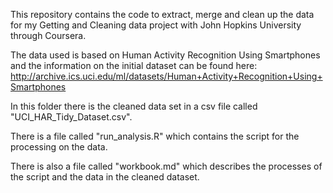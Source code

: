 This repository contains the code to extract, merge and clean up the data for my Getting and Cleaning data project with John Hopkins University through Coursera.

The data used is based on Human Activity Recognition Using Smartphones and the information on the initial dataset can be found here:
http://archive.ics.uci.edu/ml/datasets/Human+Activity+Recognition+Using+Smartphones

In this folder there is the cleaned data set in a csv file called "UCI_HAR_Tidy_Dataset.csv".

There is a file called "run_analysis.R" which contains the script for the processing on the data.

There is also a file called "workbook.md" which describes the processes of the script and the data in the cleaned dataset.